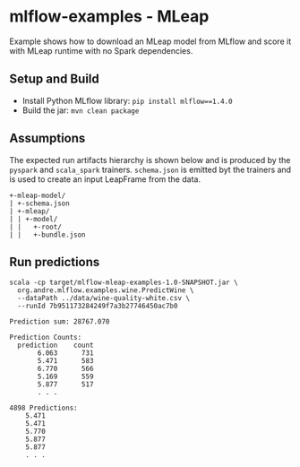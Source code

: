 # mlflow-examples - MLeap

Example shows how to download an MLeap model from MLflow and score it with MLeap runtime with no Spark dependencies.

## Setup and Build

* Install Python MLflow library: `pip install mlflow==1.4.0`
* Build the jar: `mvn clean package`

## Assumptions

The expected run artifacts hierarchy is shown below and is produced by the `pyspark` and `scala_spark` trainers.
`schema.json` is emitted byt the trainers and is used to create an input LeapFrame from the data.

```
+-mleap-model/
| +-schema.json
| +-mleap/
| | +-model/
| |   +-root/
| |   +-bundle.json
```

## Run predictions

```
scala -cp target/mlflow-mleap-examples-1.0-SNAPSHOT.jar \
  org.andre.mlflow.examples.wine.PredictWine \
  --dataPath ../data/wine-quality-white.csv \
  --runId 7b951173284249f7a3b27746450ac7b0
```

```
Prediction sum: 28767.070

Prediction Counts:
  prediction    count
       6.063      731
       5.471      583
       6.770      566
       5.169      559
       5.877      517
       . . .

4898 Predictions:
    5.471
    5.471
    5.770
    5.877
    5.877
    . . .

```

